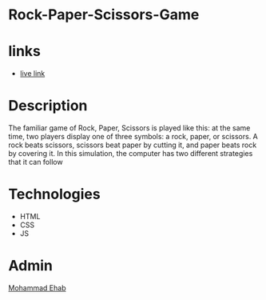 # Rock-Paper-Scissors-Game
# links
* [live link](https://mo7amedehab97.github.io/Rock-Paper-Scissors/)
 # Description
The familiar game of Rock, Paper, Scissors is played like this: at the same time, two players display one of three symbols: a rock, paper, or scissors. A rock beats scissors, scissors beat paper by cutting it, and paper beats rock by covering it. In this simulation, the computer has two different strategies that it can follow
 # Technologies
* HTML
* CSS
* JS
 # Admin
 [Mohammad Ehab](https://github.com/mo7amedehab97)
